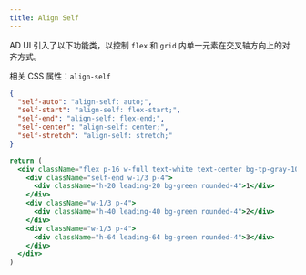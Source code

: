 ```yaml
---
title: Align Self
---
```


AD UI 引入了以下功能类，以控制 `flex` 和 `grid` 内单一元素在交叉轴方向上的对齐方式。

相关 CSS 属性：`align-self`

```json classes
{
  "self-auto": "align-self: auto;",
  "self-start": "align-self: flex-start;",
  "self-end": "align-self: flex-end;",
  "self-center": "align-self: center;",
  "self-stretch": "align-self: stretch;"
}
```

```jsx acss
return (
  <div className="flex p-16 w-full text-white text-center bg-tp-gray-100 rounded-4">
    <div className="self-end w-1/3 p-4">
      <div className="h-20 leading-20 bg-green rounded-4">1</div>
    </div>
    <div className="w-1/3 p-4">
      <div className="h-40 leading-40 bg-green rounded-4">2</div>
    </div>
    <div className="w-1/3 p-4">
      <div className="h-64 leading-64 bg-green rounded-4">3</div>
    </div>
  </div>
)
```
